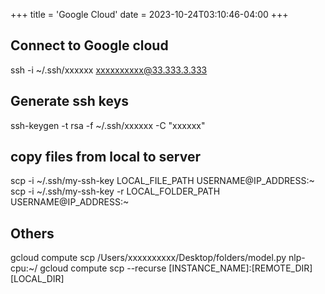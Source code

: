 +++
title = 'Google Cloud'
date = 2023-10-24T03:10:46-04:00
+++

## Connect to Google cloud
ssh -i ~/.ssh/xxxxxx xxxxxxxxxx@33.333.3.333          

## Generate ssh keys
ssh-keygen -t rsa -f ~/.ssh/xxxxxx -C "xxxxxx"

## copy files from local to server
scp -i ~/.ssh/my-ssh-key LOCAL_FILE_PATH USERNAME@IP_ADDRESS:~
scp -i ~/.ssh/my-ssh-key -r LOCAL_FOLDER_PATH USERNAME@IP_ADDRESS:~

## Others
gcloud compute scp /Users/xxxxxxxxxx/Desktop/folders/model.py nlp-cpu:~/
gcloud compute scp --recurse [INSTANCE_NAME]:[REMOTE_DIR] [LOCAL_DIR]



